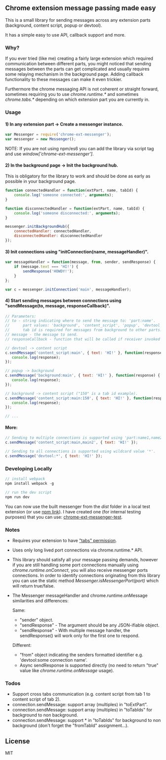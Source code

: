 ## Chrome extension message passing made easy

This is a small library for sending messages across any extension parts (background, content script, popup or devtool).

It has a simple easy to use API, callback support and more.

### Why?

If you ever tried (like me) creating a fairly large extension which required communication between different parts, you might noticed that sending messages between the parts can get complicated and usually requires some relaying mechanism in the background page.
Adding callback functionality to these messages can make it even trickier.

Furthermore the chrome messaging API is not coherent or straight forward, sometimes requiring you to use _chrome.runtime.\*_ and sometimes _chrome.tabs.\*_ depending on which extension part you are currently in.

### Usage

#### 1) In any extension part -> Create a messenger instance.
```javascript
var Messenger = require('chrome-ext-messenger');
var messenger = new Messenger();
```

NOTE: If you are not using npm/es6 you can add the library via script tag and use _window['chrome-ext-messenger']_.

#### 2) In the background page -> Init the background hub.
This is obligatory for the library to work and should be done as early as possible in your background page.
```javascript
function connectedHandler = function(extPart, name, tabId) {
    console.log('someone connected:', arguments);
}

function disconnectedHandler = function(extPart, name, tabId) {
    console.log('someone disconnected:', arguments);
}

messenger.initBackgroundHub({
    connectedHandler: connectedHandler,
    disconnectedHandler: disconnectedHandler
});
```

#### 3) Init connections using "initConnection(name, messageHandler)".
```javascript
var messageHandler = function(message, from, sender, sendResponse) {
    if (message.text === 'HI!') {
        sendResponse('HOWDY!');
    }
};

var c = messenger.initConnection('main', messageHandler);
```

#### 4) Start sending messages between connections using "sendMessage(to, message, responseCallback)".
```javascript
// Parameters:
// to - string indicating where to send the message to: 'part:name'.
//      part values: 'background', 'content_script', 'popup', 'devtool'.
//      tab id is required for messages from background to other parts: 'part:name:tabId'.
// message - the message to send.
// responseCallback - function that will be called if receiver invoked "sendResponse".

// devtool -> content script
c.sendMessage('content_script:main', { text: 'HI!' }, function(response) {
   console.log(response);
});

// popup -> background
c.sendMessage('background:main', { text: 'HI!' }, function(response) {
   console.log(response);
});

// background -> content script ("150" is a tab id example).
c.sendMessage('content_script:main:150', { text: 'HI!' }, function(response) {
   console.log(response);
});

// ...
```

#### More:
```javascript
// Sending to multiple connections is supported using 'part:name1,name2,...'.
c.sendMessage('content_script:main,main2', { text: 'HI!' });

// Sending to all connections is supported using wildcard value '*'.
c.sendMessage('devtool:*', { text: 'HI!' });
```

### Developing Locally
```javascript
// install webpack
npm install webpack -g

// run the dev script
npm run dev
```
You can now use the built messenger from the _dist_ folder in a local test extension (or use [npm link](https://docs.npmjs.com/cli/link)).
I have created one (for internal testing purposes) that you can use: [chrome-ext-messenger-test](https://github.com/asimen1/chrome-ext-messenger-test).

### Notes
* Requires your extension to have ["tabs" permission](https://developer.chrome.com/extensions/declare_permissions).
* Uses only long lived port connections via chrome.runtime.* API.
* This library should satisfy all your message passing demands, however if you are still handling some port connections manually using _chrome.runtime.onConnect_, you will also receive messenger ports connections. In order to identify connections originating from this library you can use the static method *Messenger.isMessengerPort(port)* which will return true/false.
* The Messenger messageHandler and chrome.runtime.onMessage similarities and differences:

    Same:
    * "sender" object.
    * "sendResponse" - The argument should be any JSON-ifiable object.
    * "sendResponse" - With multiple message handler, the sendResponse() will work only for the first one to respond.
    
    
    Different:
    * "from" object indicating the senders formatted identifier e.g. 'devtool:some connection name'.
    * Async sendResponse is supported directly (no need to return "true" value like _chrome.runtime.onMessage_ usage).

### Todos
* Support cross tabs communication (e.g. content script from tab 1 to content script of tab 2).
* connection.sendMessage: support array (multiples) in "toExtPart".
* connection.sendMessage: support array (multiples) in "toTabIds" for background to non background.
* connection.sendMessage: support * in "toTabIds" for background to non background (don't forget the "fromTabId" assignment...).

License
----
MIT
